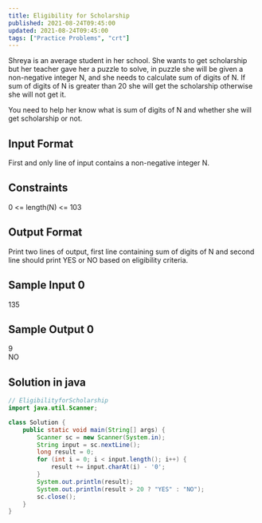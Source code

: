 ```yaml
---
title: Eligibility for Scholarship
published: 2021-08-24T09:45:00
updated: 2021-08-24T09:45:00
tags: ["Practice Problems", "crt"]
---
```


Shreya is an average student in her school. She wants to get scholarship but her teacher gave her a puzzle to solve, in puzzle she will be given a non-negative integer N, and she needs to calculate sum of digits of N. If sum of digits of N is greater than 20 she will get the scholarship otherwise she will not get it.

You need to help her know what is sum of digits of N and whether she will get scholarship or not.

## Input Format

First and only line of input contains a non-negative integer N.

## Constraints

0 <= length(N) <= 103

## Output Format

Print two lines of output, first line containing sum of digits of N and second line should print YES or NO based on eligibility criteria.

## Sample Input 0

135

## Sample Output 0

9\
NO

## Solution in java

```java
// EligibilityforScholarship
import java.util.Scanner;

class Solution {
    public static void main(String[] args) {
        Scanner sc = new Scanner(System.in);
        String input = sc.nextLine();
        long result = 0;
        for (int i = 0; i < input.length(); i++) {
            result += input.charAt(i) - '0';
        }
        System.out.println(result);
        System.out.println(result > 20 ? "YES" : "NO");
        sc.close();
    }
}
```
